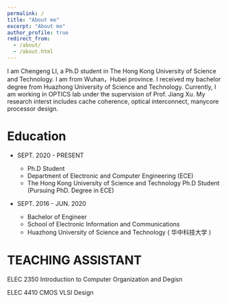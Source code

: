 ```yaml
---
permalink: /
title: "About me"
excerpt: "About me"
author_profile: true
redirect_from: 
  - /about/
  - /about.html
---
```


I am Chengeng LI, a Ph.D student in The Hong Kong University of Science and Technology. I am from Wuhan，Hubei province. I received my bachelor degree from Huazhong University of Science and Technology. Currently, I am working in OPTICS lab under the supervision of Prof. Jiang Xu. My research interst includes cache coherence, optical interconnect, manycore processor design.

Education
======
* SEPT. 2020 - PRESENT 
  * Ph.D Student  
  * Department of Electronic and Computer Engineering (ECE) 
  * The Hong Kong University of Science and Technology Ph.D Student (Pursuing PhD. Degree in ECE)

* SEPT. 2016 - JUN. 2020 
  * Bachelor of Engineer   
  * School of Electronic Information and Communications  
  * Huazhong University of Science and Technology ( 华中科技大学 ) 

 
TEACHING ASSISTANT
======
ELEC 2350 Introduction to Computer Organization and Degisn

ELEC 4410 CMOS VLSI Design
